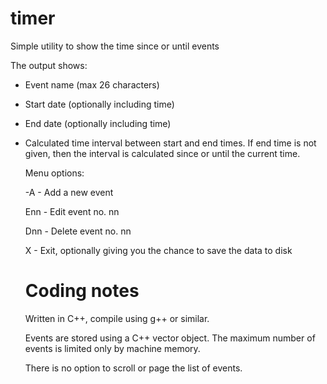 # timer
Simple utility to show the time since or until events

The output shows:
- Event name (max 26 characters)
- Start date (optionally including time)
- End date (optionally including time)
- Calculated time interval between start and end times. If end time is not
  given, then the interval is calculated since or until the current time.
  
  Menu options:
  
  -A - Add a new event
  
  Enn - Edit event no. nn
  
  Dnn - Delete event no. nn
  
  X - Exit, optionally giving you the chance to save the data to disk
  
  Coding notes
  ============
  Written in C++, compile using g++ or similar.
  
  Events are stored using a C++ vector object. The maximum number of
  events is limited only by machine memory.
  
  There is no option to scroll or page the list of events.
